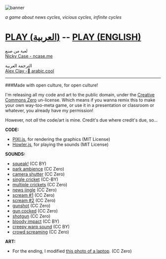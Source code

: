 ![banner](https://i.imgur.com/f6FcrhT.png)

*a game about news cycles, vicious cycles, infinite cycles*

# **[PLAY (العربية)](https://alexclay.itch.io/wbwwb-ar)** -- **[PLAY (ENGLISH)](https://ncase.itch.io/wbwwb)**

لعبة من صنع  
[Nicky Case - ncase.me](http://ncase.me/)

الترجمة العربية  
[Alex Clay - ِarabic.cool](http://arabic.cool/)

---

###Made with open culture, for open culture!

I'm releasing all my code and art to the public domain, under the [Creative Commons Zero](http://creativecommons.org/publicdomain/zero/1.0/) un-license. Which means if you wanna remix this to make your own way-too-meta game, or use it in a presentation or classroom or whatever, you already have my permission!

However, not *all* the code/art is mine. Credit's due where credit's due, so...

**CODE:**    
- [PIXI.js](https://github.com/pixijs/pixi.js), for rendering the graphics (MIT License)    
- [Howler.js](https://github.com/goldfire/howler.js), for playing the sounds (MIT License)

**SOUNDS:**    
- [squeak!](https://www.freesound.org/people/ermfilm/sounds/130011/) (CC BY)    
- [park ambience](https://www.freesound.org/people/Mafon2/sounds/274175/) (CC Zero)    
- [camera shutter](https://www.freesound.org/people/uEffects/sounds/207865/) (CC Zero)    
- [single cricket](https://www.freesound.org/people/cs272/sounds/77034/) (CC-BY)    
- [multiple crickets](https://www.freesound.org/people/alienistcog/sounds/124583/) (CC Zero)    
- [news jingle](https://www.freesound.org/people/Tuben/sounds/272044/) (CC Zero)    
- [scream #1](https://www.freesound.org/people/GreatNate98/sounds/353086/) (CC Zero)    
- [scream #2](https://www.freesound.org/people/mariallinas/sounds/222649/) (CC Zero)    
- [gunshot](https://www.freesound.org/people/mitchelk/sounds/136766/) (CC Zero)    
- [gun cocked](https://www.freesound.org/people/martian/sounds/182229/) (CC Zero)    
- [shotgun](https://www.freesound.org/people/lensflare8642/sounds/145209/) (CC Zero)        
- [bloody impact](https://www.freesound.org/people/Hybrid_V/sounds/319590/) (CC BY)        
- [creepy warp sound](https://www.freesound.org/people/Andromadax24/sounds/184476/) (CC BY)        
- [crowd screaming](https://www.freesound.org/people/MultiMax2121/sounds/156860/) (CC Zero)        

**ART:**    
- For the ending, I modified [this photo of a laptop](https://unsplash.com/photos/XyNi3rUEReE). (CC Zero)
